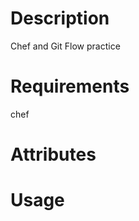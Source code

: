 Description
===========
Chef and Git Flow practice

Requirements
============

chef

Attributes
==========

Usage
=====


